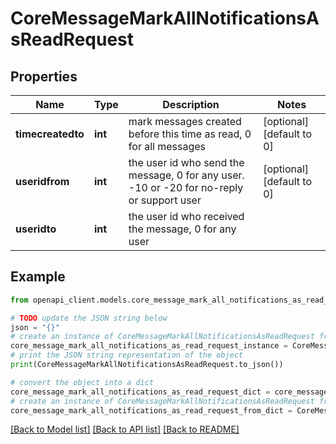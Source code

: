 # CoreMessageMarkAllNotificationsAsReadRequest


## Properties

Name | Type | Description | Notes
------------ | ------------- | ------------- | -------------
**timecreatedto** | **int** | mark messages created before this time as read, 0 for all messages | [optional] [default to 0]
**useridfrom** | **int** | the user id who send the message, 0 for any user. -10 or -20 for no-reply or support user | [optional] [default to 0]
**useridto** | **int** | the user id who received the message, 0 for any user | 

## Example

```python
from openapi_client.models.core_message_mark_all_notifications_as_read_request import CoreMessageMarkAllNotificationsAsReadRequest

# TODO update the JSON string below
json = "{}"
# create an instance of CoreMessageMarkAllNotificationsAsReadRequest from a JSON string
core_message_mark_all_notifications_as_read_request_instance = CoreMessageMarkAllNotificationsAsReadRequest.from_json(json)
# print the JSON string representation of the object
print(CoreMessageMarkAllNotificationsAsReadRequest.to_json())

# convert the object into a dict
core_message_mark_all_notifications_as_read_request_dict = core_message_mark_all_notifications_as_read_request_instance.to_dict()
# create an instance of CoreMessageMarkAllNotificationsAsReadRequest from a dict
core_message_mark_all_notifications_as_read_request_from_dict = CoreMessageMarkAllNotificationsAsReadRequest.from_dict(core_message_mark_all_notifications_as_read_request_dict)
```
[[Back to Model list]](../README.md#documentation-for-models) [[Back to API list]](../README.md#documentation-for-api-endpoints) [[Back to README]](../README.md)


